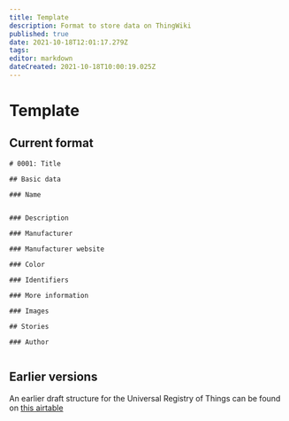 ```yaml
---
title: Template
description: Format to store data on ThingWiki
published: true
date: 2021-10-18T12:01:17.279Z
tags: 
editor: markdown
dateCreated: 2021-10-18T10:00:19.025Z
---
```


# Template

## Current format

```
# 0001: Title

## Basic data

### Name


### Description

### Manufacturer

### Manufacturer website

### Color

### Identifiers

### More information

### Images

## Stories

### Author


```

## Earlier versions

An earlier draft structure for the Universal Registry of Things can be found on [this airtable](https://airtable.com/tbl1sdsu6UAclZNrf/viwOYg60eyQ1i98F2?blocks=hide)